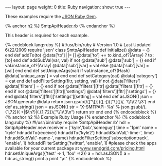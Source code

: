 --- layout: page weight: 0 title: Ruby navigation: show: true ---

These examples require the [JSON Ruby Gem](http://json.rubyforge.org/).

{% anchor h2 %} SmtpApiHeader.rb {% endanchor %}

This header is required for each example.

{% codeblock lang:ruby %} \#!/usr/bin/ruby \# Version 1.0 \# Last
Updated 6/22/2009 require 'json' class SmtpApiHeader def initialize()
@data = {} end def addTo(to) @data['to'] ||= [] @data['to'] +=
to.kind\_of?(Array) ? to : [to] end def addSubVal(var, val) if not
@data['sub'] @data['sub'] = {} end if val.instance\_of?(Array)
@data['sub'][var] = val else @data['sub'][var] = [val] end end def
setUniqueArgs(val) if val.instance\_of?(Hash) @data['unique\_args'] =
val end end def setCategory(cat) @data['category'] = cat end def
addFilterSetting(fltr, setting, val) if not @data['filters']
@data['filters'] = {} end if not @data['filters'][fltr]
@data['filters'][fltr] = {} end if not
@data['filters'][fltr]['settings'] @data['filters'][fltr]['settings'] =
{} end @data['filters'][fltr]['settings'][setting] = val end def
asJSON() json = JSON.generate @data return
json.gsub(/(["\\]}])([,:])(["\\[{])/, '\\\\1\\\\2 \\\\3') end def
as\_string() json = asJSON() str = 'X-SMTPAPI: %s' %
json.gsub(/(.{1,72})( +|\$\\n?)|(.{1,72})/,"\\\\1\\\\3\\n") return str
end end {% endcodeblock %} {% anchor h2 %} Example Ruby Usage {%
endanchor %} {% codeblock lang:ruby %} \#!/usr/bin/ruby require
'SmtpApiHeader.rb' hdr = SmtpApiHeader.new receiver =
['kyle','bob','someguy'] time = '1pm' name = 'kyle' hdr.addTo(receiver)
hdr.addTo('kyle2') hdr.addSubVal('-time-', time) hdr.addSubVal('-name-',
name) hdr.addFilterSetting('subscriptiontrack', 'enable', 1)
hdr.addFilterSetting('twitter', 'enable', 1) \#please check the apps
available for your current package at www.sendgrid.com/pricing.html
hdr.setUniqueArgs({'test' =\> 1, 'foo' =\>2}) a = hdr.asJSON() a =
hdr.as\_string() print a print "\\n" {% endcodeblock %}
